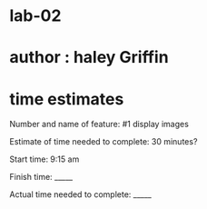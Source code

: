# lab-02
# author : haley Griffin

# time estimates

Number and name of feature: #1 display images

Estimate of time needed to complete: 30 minutes?

Start time: 9:15 am

Finish time: _____

Actual time needed to complete: _____